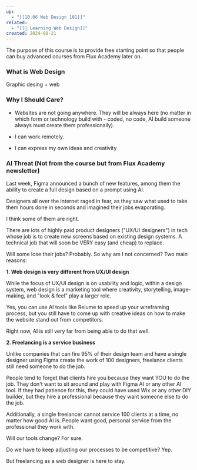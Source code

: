 ```yaml
---
up:
  - "[[10.06 Web Design 101]]"
related:
  - "[[🎨 Learning Web Design]]"
created: 2024-08-21
---
```


The purpose of this course is to provide free starting point so that people can buy advanced courses from Flux Academy later on.

### What is Web Design

Graphic desing + web

### Why I Should Care?

- Websites are not going anywhere. They will be always here (no matter in which form or technology build with - coded, no code, AI build someone always must create them professionally).

- I can work remotely.

- I can express my own ideas and creativity

### AI Threat (Not from the course but from Flux Academy newsletter)

Last week, Figma announced a bunch of new features, among them the ability to create a full design based on a prompt using AI.  
  
Designers all over the internet raged in fear, as they saw what used to take them hours done in seconds and imagined their jobs evaporating.

I think some of them are right.  
  
There are lots of highly paid product designers ("UX/UI designers") in tech whose job is to create new screens based on existing design systems. A technical job that will soon be VERY easy (and cheap) to replace.  
  
Will some lose their jobs? Probably. So why am I not concerned? Two main reasons:  
  
**1. Web design is very different from UX/UI design**  
  
While the focus of UX/UI design is on usability and logic, within a design system, web design is a marketing tool where creativity, storytelling, image-making, and "look & feel" play a larger role.  
  
Yes, you can use AI tools like Relume to speed up your wireframing process, but you still have to come up with creative ideas on how to make the website stand out from competitors.  
  
Right now, AI is still very far from being able to do that well.  
  
**2. Freelancing is a service business**  
  
Unlike companies that can fire 95% of their design team and have a single designer using Figma create the work of 100 designers, freelance clients still need someone to do the job.  
  
People tend to forget that clients hire you because they want YOU to do the job. They don't want to sit around and play with Figma AI or any other AI tool. If they had patience for this, they could have used Wix or any other DIY builder, but they hire a professional because they want someone else to do the job.  
  
Additionally, a single freelancer cannot service 100 clients at a time, no matter how good AI is. People want good, personal service from the professional they work with.  
  
Will our tools change? For sure.  
  
Do we have to keep adjusting our processes to be competitive? Yep.  
  
But freelancing as a web designer is here to stay.